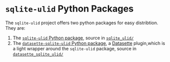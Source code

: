 # `sqlite-ulid` Python Packages

The `sqlite-ulid` project offers two python packages for easy distribtion. They are:

1. The [`sqlite-ulid` Python package](https://pypi.org/project/sqlite-ulid/), source in [`sqlite_ulid/`](./sqlite_ulid/)
2. The [`datasette-sqlite-ulid` Python package](https://pypi.org/project/sqlite-ulid/), a [Datasette](https://datasette.io/) plugin,which is a light wrapper around the `sqlite-ulid` package, source in [`datasette_sqlite_ulid/`](./datasette_sqlite_ulid/)
